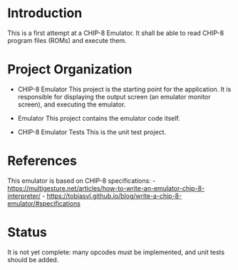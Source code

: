 # Introduction

This is a first attempt at a CHIP-8 Emulator.
It shall be able to read CHIP-8 program files (ROMs) and execute them.


# Project Organization

- CHIP-8 Emulator
	This project is the starting point for the application. It is responsible for displaying the output screen (an emulator monitor screen), and executing the emulator.

- Emulator
	This project contains the emulator code itself.

- CHIP-8 Emulator Tests
	This is the unit test project.


# References

This emulator is based on CHIP-8 specifications:
	- https://multigesture.net/articles/how-to-write-an-emulator-chip-8-interpreter/
	- https://tobiasvl.github.io/blog/write-a-chip-8-emulator/#specifications


# Status

It is not yet complete: many opcodes must be implemented, and unit tests should be added.



